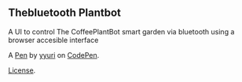 Thebluetooth Plantbot
---------------------
A UI to control The CoffeePlantBot smart garden via bluetooth using a browser accesible interface

A [Pen](https://codepen.io/yyuri/pen/jONeMQB) by [yyuri](https://codepen.io/yyuri) on [CodePen](https://codepen.io).

[License](https://codepen.io/yyuri/pen/jONeMQB/license).
